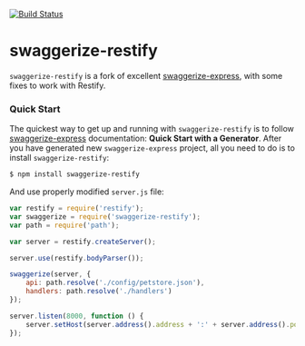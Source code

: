 [![Build Status](https://travis-ci.org/bardzusny/swaggerize-restify.svg?branch=master)](https://travis-ci.org/bardzusny/swaggerize-restify)

swaggerize-restify
==================

`swaggerize-restify` is a fork of excellent [swaggerize-express](https://github.com/krakenjs/swaggerize-express), with some fixes to work with Restify.

### Quick Start

The quickest way to get up and running with `swaggerize-restify` is to follow [swaggerize-express](https://github.com/krakenjs/swaggerize-express) documentation: **Quick Start with a Generator**. After you have generated new `swaggerize-express` project, all you need to do is to install `swaggerize-restify`:

```bash
$ npm install swaggerize-restify
```

And use properly modified `server.js` file:

```javascript
var restify = require('restify');
var swaggerize = require('swaggerize-restify');
var path = require('path');

var server = restify.createServer();

server.use(restify.bodyParser());

swaggerize(server, {
    api: path.resolve('./config/petstore.json'),
    handlers: path.resolve('./handlers')
});

server.listen(8000, function () {
    server.setHost(server.address().address + ':' + server.address().port);
});
```
